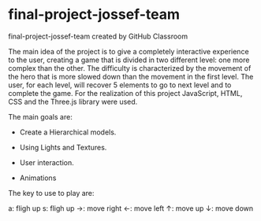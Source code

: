 # final-project-jossef-team
final-project-jossef-team created by GitHub Classroom


The main idea of the project is to give a completely interactive
experience to the user, creating a game that is divided in two
different level: one more complex than the other. The difficulty is
characterized by the movement of the hero that is more slowed
down than the movement in the first level. The user, for each level,
will recover 5 elements to go to next level and to complete the
game. For the realization of this project JavaScript, HTML, CSS and
the Three.js library were used.

The main goals are:

- Create a  Hierarchical models.

- Using Lights and Textures.

- User interaction.

- Animations

The key to use to play are:

a: fligh up
s: fligh up
→: move right 
←: move left
↑: move up
↓: move down
